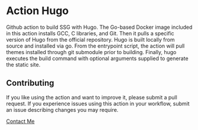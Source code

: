 # Action Hugo
Github action to build SSG with Hugo. The Go-based Docker image included in
this action installs GCC, C libraries, and Git. Then it pulls a specific
version of Hugo from the official repository. Hugo is built locally from
source and installed via go. From the entrypoint script, the action will pull
themes installed through git submodule prior to building. Finally, hugo
executes the build command with optional arguments supplied to generate the
static site.

## Contributing
If you like using the action and want to improve it, please submit a pull
request. If you experience issues using this action in your workflow, submit
an issue describing changes you may require.

[Contact Me][contact]

[contact]: https://seedshare.io/#contact
